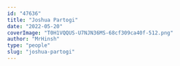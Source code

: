 ```yaml
---
id: "47636"
title: "Joshua Partogi"
date: "2022-05-20"
coverImage: "T0H1VQQUS-U7NJN36MS-68cf309ca40f-512.png"
author: "MrHinsh"
type: "people"
slug: "joshua-partogi"
---
```



